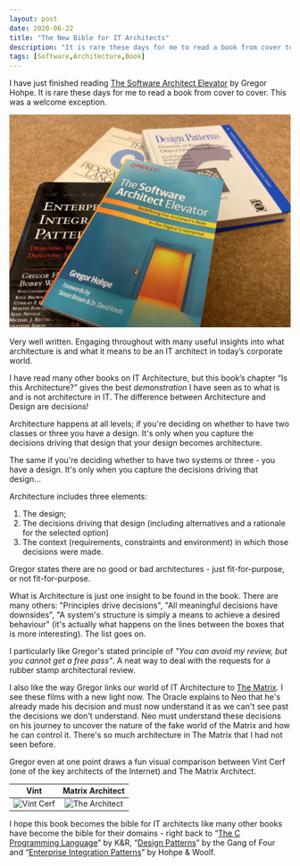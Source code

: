 ```yaml
---
layout: post
date: 2020-06-22
title: "The New Bible for IT Architects"
description: "It is rare these days for me to read a book from cover to cover. This was a welcome exception."
tags: [Software,Architecture,Book]
---
```

I have just finished reading [The Software Architect Elevator](https://www.amazon.co.uk/Software-Architect-Elevator-Redefining-Architects/dp/1492077542) by Gregor Hohpe. It is rare these days for me to read a book from cover to cover. This was a welcome exception.

![The Software Architect Elevator](/public/images/sw-arch-elevator.png)

Very well written. Engaging throughout with many useful insights into what architecture is and what it means to be an IT architect in today’s corporate world.

I have read many other books on IT Architecture, but this book’s chapter “Is this Architecture?” gives the best *demonstration* I have seen as to what is and is not architecture in IT. The difference between Architecture and Design are decisions!

Architecture happens at all levels; if you're deciding on whether to have two classes or three you have a design. It's only when you capture the decisions driving that design that your design becomes architecture.

The same if you're deciding whether to have two systems or three - you have a design. It's only when you capture the decisions driving that design...

Architecture includes three elements:

1. The design;
1. The decisions driving that design (including alternatives and a rationale for the selected option)
1. The context (requirements, constraints and environment) in which those decisions were made.

Gregor states there are no good or bad architectures - just fit-for-purpose, or not fit-for-purpose.

What is Architecture is just one insight to be found in the book. There are many others: "Principles drive decisions", "All meaningful decisions have downsides", "A system's structure is simply a means to achieve a desired behaviour" (it's actually what happens on the lines between the boxes that is more interesting). The list goes on.

I particularly like Gregor's stated principle of *"You can avoid my review, but you cannot get a free pass"*. A neat way to deal with the requests for a rubber stamp architectural review.

I also like the way Gregor links our world of IT Architecture to [The Matrix](https://en.wikipedia.org/wiki/The_Matrix). I see these films with a new light now. The Oracle explains to Neo that he's already made his decision and must now understand it as we can't see past the decisions we don't understand. Neo must understand these decisions on his journey to uncover the nature of the fake world of the Matrix and how he can control it. There's so much architecture in The Matrix that I had not seen before.

Gregor even at one point draws a fun visual comparison between Vint Cerf (one of the key architects of the Internet) and The Matrix Architect.

| Vint | Matrix Architect |
|:----:|:----------------:|
| <img src="https://upload.wikimedia.org/wikipedia/commons/6/6b/Dr_Vint_Cerf_ForMemRS.jpg" alt="Vint Cerf" height="300"/> | <img src="https://cdn3.whatculture.com/images/2016/09/9929efba001da5b3-600x338.jpg" alt="The Architect" height="300"/> |

I hope this book becomes the bible for IT architects like many other books have become the bible for their domains - right back to “[The C Programming Language](https://www.amazon.co.uk/C-Programming-Language-2nd/dp/0131103628)” by K&R, “[Design Patterns](https://www.amazon.co.uk/Design-patterns-elements-reusable-object-oriented/dp/0201633612)” by the Gang of Four and “[Enterprise Integration Patterns](https://www.amazon.co.uk/Enterprise-Integration-Patterns-Designing-Addison-Wesley/dp/0321200683)” by Hohpe & Woolf.
